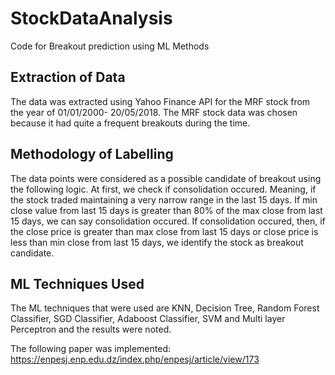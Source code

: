 # StockDataAnalysis
Code for Breakout prediction using ML Methods

## Extraction of Data
The data was extracted using Yahoo Finance API for the MRF stock from the year of 01/01/2000- 20/05/2018. The MRF stock data was chosen because it had quite a frequent breakouts during the time. 

## Methodology of Labelling

The data points were considered as a possible candidate of breakout using the following logic.
At first, we check if consolidation occured. Meaning, if the stock traded maintaining a very narrow range in the last 15 days. If min close value from last 15 days is greater than 80% of the max close from last 15 days, we can say consolidation occured. If consolidation occured, then, if the close price is greater than max close from last 15 days or close price is less than min close from last 15 days, we identify the stock as breakout candidate. 

## ML Techniques Used

The ML techniques that were used are KNN, Decision Tree, Random Forest Classifier, SGD Classifier, Adaboost Classifier, SVM and Multi layer Perceptron and the results were noted.

The following paper was implemented: https://enpesj.enp.edu.dz/index.php/enpesj/article/view/173
